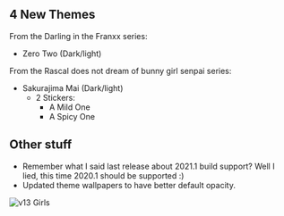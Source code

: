 ## 4 New Themes

From the Darling in the Franxx series:

- Zero Two (Dark/light)

From the Rascal does not dream of bunny girl senpai series:

- Sakurajima Mai (Dark/light)
  - 2 Stickers:
    - A Mild One
    - A Spicy One

## Other stuff

- Remember what I said last release about 2021.1 build support? Well I lied, this time 2020.1 should be supported :)
- Updated theme wallpapers to have better default opacity.

![v13 Girls](https://doki.assets.unthrottled.io/misc/v13_girls_smol.png)

